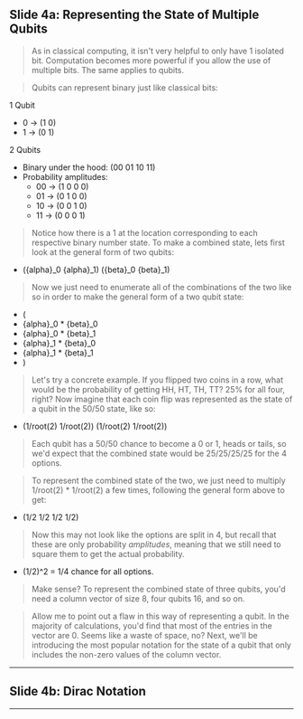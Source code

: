 ## Slide 4a: Representing the State of Multiple Qubits

> As in classical computing, it isn't very helpful to only have 1 isolated bit. Computation
> becomes more powerful if you allow the use of multiple bits. The same applies to qubits.

> Qubits can represent binary just like classical bits:

1 Qubit
- 0 -> (1 0)
- 1 -> (0 1)

2 Qubits
- Binary under the hood: (00 01 10 11)
- Probability amplitudes:
  - 00 -> (1 0 0 0)
  - 01 -> (0 1 0 0)
  - 10 -> (0 0 1 0)
  - 11 -> (0 0 0 1)

> Notice how there is a 1 at the location corresponding to each respective binary number state.
> To make a combined state, lets first look at the general form of two qubits:

- ({alpha}_0 {alpha}_1) ({beta}_0 {beta}_1)

> Now we just need to enumerate all of the combinations of the two like so in order to make
> the general form of a two qubit state:

- (
- {alpha}_0 * {beta}_0
- {alpha}_0 * {beta}_1
- {alpha}_1 * {beta}_0
- {alpha}_1 * {beta}_1
- )

> Let's try a concrete example.
> If you flipped two coins in a row, what would be the probability of getting HH, HT, TH, TT?
> 25% for all four, right? Now imagine that each coin flip was represented as the state of a
> qubit in the 50/50 state, like so:

- (1/root(2) 1/root(2)) (1/root(2) 1/root(2))

> Each qubit has a 50/50 chance to become a 0 or 1, heads or tails, so we'd expect that the
> combined state would be 25/25/25/25 for the 4 options.

> To represent the combined state of the two, we just need to multiply 1/root(2) * 1/root(2)
> a few times, following the general form above to get:

- (1/2 1/2 1/2 1/2)

> Now this may not look like the options are split in 4, but recall that these are only probability
> *amplitudes*, meaning that we still need to square them to get the actual probability.

- (1/2)^2 = 1/4 chance for all options.

> Make sense? To represent the combined state of three qubits, you'd need a column vector of
> size 8, four qubits 16, and so on.

> Allow me to point out a flaw in this way of representing a qubit. In the majority of calculations,
> you'd find that most of the entries in the vector are 0. Seems like a waste of space, no? Next,
> we'll be introducing the most popular notation for the state of a qubit that only includes the
> non-zero values of the column vector.

---
## Slide 4b: Dirac Notation

---
